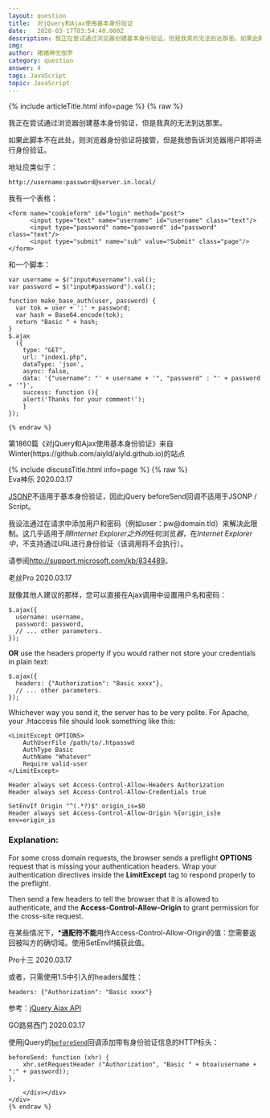 ```yaml
---
layout: question
title:  对jQuery和Ajax使用基本身份验证
date:   2020-03-17T03:54:40.000Z
description: 我正在尝试通过浏览器创建基本身份验证，但是我真的无法到达那里。如果此脚本不在此处，则浏览器身份验证将接管，但是我想告诉浏览器用户即将进行身份验证。...
img: 
author: 猪猪神无伽罗
category: question
answer: 4
tags: JavaScript
topic: JavaScript
---
```

<div class="article-root">
  <div class="article">
    {% include articleTitle.html info=page %}
    {% raw %}
    <div class="article-content"><p><font style="vertical-align: inherit;"><font style="vertical-align: inherit;">我正在尝试通过浏览器创建基本身份验证，但是我真的无法到达那里。</font></font></p>

<p><font style="vertical-align: inherit;"><font style="vertical-align: inherit;">如果此脚本不在此处，则浏览器身份验证将接管，但是我想告诉浏览器用户即将进行身份验证。</font></font></p>

<p><font style="vertical-align: inherit;"><font style="vertical-align: inherit;">地址应类似于：</font></font></p>

<pre><code>http://username:password@server.in.local/
</code></pre>

<p><font style="vertical-align: inherit;"><font style="vertical-align: inherit;">我有一个表格：</font></font></p>

<pre><code>&lt;form name="cookieform" id="login" method="post"&gt;<font></font>
      &lt;input type="text" name="username" id="username" class="text"/&gt;<font></font>
      &lt;input type="password" name="password" id="password" class="text"/&gt;<font></font>
      &lt;input type="submit" name="sub" value="Submit" class="page"/&gt;<font></font>
&lt;/form&gt;<font></font>
</code></pre>

<p><font style="vertical-align: inherit;"><font style="vertical-align: inherit;">和一个脚本：</font></font></p>

<pre><code>var username = $("input#username").val();<font></font>
var password = $("input#password").val();<font></font>
<font></font>
function make_base_auth(user, password) {<font></font>
  var tok = user + ':' + password;<font></font>
  var hash = Base64.encode(tok);<font></font>
  return "Basic " + hash;<font></font>
}<font></font>
$.ajax<font></font>
  ({<font></font>
    type: "GET",<font></font>
    url: "index1.php",<font></font>
    dataType: 'json',<font></font>
    async: false,<font></font>
    data: '{"username": "' + username + '", "password" : "' + password + '"}',<font></font>
    success: function (){<font></font>
    alert('Thanks for your comment!');<font></font>
    }<font></font>
});<font></font>
</code></pre></div>
    {% endraw %}
  </div>
  <p class="winter_mark">第1860篇《对jQuery和Ajax使用基本身份验证》来自Winter(https://github.com/aiyld/aiyld.github.io)的站点</p>
  <div class="discuss-wrapper">
    {% include discussTitle.html info=page %}
    {% raw %}
    <div class="discuss-list">
    <div class="discuss-item">
        <div class="discuss-parent">
          <div class="discuss-meta">
            <span class="discuss-user">Eva神乐</span>
            <span class="discuss-time">2020.03.17</span>
          </div>
          <div class="discuss-comment"><p><a href="http://en.wikipedia.org/wiki/JSONP" rel="nofollow noreferrer"><font style="vertical-align: inherit;"><font style="vertical-align: inherit;">JSONP</font></font></a><font style="vertical-align: inherit;"><font style="vertical-align: inherit;">不适用于基本身份验证，因此jQuery beforeSend回调不适用于JSONP / Script。</font></font></p>

<p><font style="vertical-align: inherit;"><font style="vertical-align: inherit;">我设法通过在请求中添加用户和密码（例如user：pw@domain.tld）来解决此限制。</font><font style="vertical-align: inherit;">这几乎适用于</font></font><em><font style="vertical-align: inherit;"><font style="vertical-align: inherit;">除Internet Explorer之外的</font></font></em><font style="vertical-align: inherit;"><font style="vertical-align: inherit;">任何浏览</font><em><font style="vertical-align: inherit;">器</font></em><font style="vertical-align: inherit;">，在</font><em><font style="vertical-align: inherit;">Internet Explorer中</font></em><font style="vertical-align: inherit;">，不支持通过URL进行身份验证（该调用将不会执行）。</font></font></p>

<p><font style="vertical-align: inherit;"><font style="vertical-align: inherit;">请参阅</font></font><a href="http://support.microsoft.com/kb/834489" rel="nofollow noreferrer"><font style="vertical-align: inherit;"><font style="vertical-align: inherit;">http://support.microsoft.com/kb/834489</font></font></a><font style="vertical-align: inherit;"><font style="vertical-align: inherit;">。</font></font></p></div>
        </div></div><div class="discuss-item">
        <div class="discuss-parent">
          <div class="discuss-meta">
            <span class="discuss-user">老丝Pro</span>
            <span class="discuss-time">2020.03.17</span>
          </div>
          <div class="discuss-comment"><p><font style="vertical-align: inherit;"><font style="vertical-align: inherit;">就像其他人建议的那样，您可以直接在Ajax调用中设置用户名和密码：</font></font></p>

<pre><code>$.ajax({<font></font>
  username: username,<font></font>
  password: password,<font></font>
  // ... other parameters.<font></font>
});<font></font>
</code></pre>

<p><strong>OR</strong> use the headers property if you would rather not store your credentials in plain text:</p>

<pre><code>$.ajax({<font></font>
  headers: {"Authorization": "Basic xxxx"},<font></font>
  // ... other parameters.<font></font>
});<font></font>
</code></pre>

<p>Whichever way you send it, the server has to be very polite. For Apache, your .htaccess file should look something like this:</p>

<pre><code>&lt;LimitExcept OPTIONS&gt;<font></font>
    AuthUserFile /path/to/.htpasswd<font></font>
    AuthType Basic<font></font>
    AuthName "Whatever"<font></font>
    Require valid-user<font></font>
&lt;/LimitExcept&gt;<font></font>
<font></font>
Header always set Access-Control-Allow-Headers Authorization<font></font>
Header always set Access-Control-Allow-Credentials true<font></font>
<font></font>
SetEnvIf Origin "^(.*?)$" origin_is=$0<font></font>
Header always set Access-Control-Allow-Origin %{origin_is}e env=origin_is<font></font>
</code></pre>

<h3>Explanation:</h3>

<p>For some cross domain requests, the browser sends a preflight <strong>OPTIONS</strong> request that is missing your authentication headers. Wrap your authentication directives inside the <strong>LimitExcept</strong> tag to respond properly to the preflight.</p>

<p>Then send a few headers to tell the browser that it is allowed to authenticate, and the  <strong>Access-Control-Allow-Origin</strong> to grant permission for the cross-site request.</p>

<p><font style="vertical-align: inherit;"><font style="vertical-align: inherit;">在某些情况下，</font></font><strong><font style="vertical-align: inherit;"><font style="vertical-align: inherit;">*通配符不能</font></font></strong><font style="vertical-align: inherit;"><font style="vertical-align: inherit;">用作Access-Control-Allow-Origin的值：您需要返回被叫方的确切域。</font><font style="vertical-align: inherit;">使用SetEnvIf捕获此值。</font></font></p></div>
        </div></div><div class="discuss-item">
        <div class="discuss-parent">
          <div class="discuss-meta">
            <span class="discuss-user">Pro十三</span>
            <span class="discuss-time">2020.03.17</span>
          </div>
          <div class="discuss-comment"><p><font style="vertical-align: inherit;"><font style="vertical-align: inherit;">或者，只需使用1.5中引入的headers属性：</font></font></p>

<pre><code>headers: {"Authorization": "Basic xxxx"}
</code></pre>

<p><font style="vertical-align: inherit;"><font style="vertical-align: inherit;">参考：</font></font><a href="http://api.jquery.com/jQuery.ajax/"><font style="vertical-align: inherit;"><font style="vertical-align: inherit;">jQuery Ajax API</font></font></a></p></div>
        </div></div><div class="discuss-item">
        <div class="discuss-parent">
          <div class="discuss-meta">
            <span class="discuss-user">GO路易西门</span>
            <span class="discuss-time">2020.03.17</span>
          </div>
          <div class="discuss-comment"><p><font style="vertical-align: inherit;"><font style="vertical-align: inherit;">使用jQuery的</font></font><a href="http://api.jquery.com/jQuery.ajax/" rel="noreferrer"><code>beforeSend</code></a><font style="vertical-align: inherit;"><font style="vertical-align: inherit;">回调添加带有身份验证信息的HTTP标头：</font></font></p>

<pre><code>beforeSend: function (xhr) {<font></font>
    xhr.setRequestHeader ("Authorization", "Basic " + btoa(username + ":" + password));<font></font>
},<font></font>
</code></pre></div>
        </div></div>
    </div>
    {% endraw %}
  </div>
<div>
